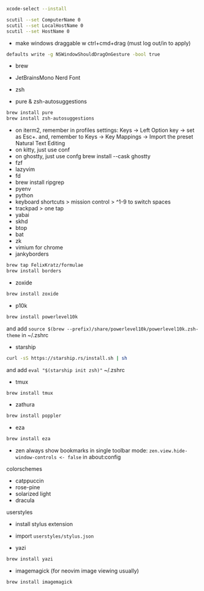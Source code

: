 ```sh
xcode-select --install
```

```sh
scutil --set ComputerName 0
scutil --set LocalHostName 0
scutil --set HostName 0
```

- make windows draggable w ctrl+cmd+drag (must log out/in to apply)
```sh
defaults write -g NSWindowShouldDragOnGesture -bool true
```
- brew

- JetBrainsMono Nerd Font
- zsh
- pure & zsh-autosuggestions

```zsh
brew install pure
brew install zsh-autosuggestions
```

- on iterm2, remember in profiles settings: Keys -> Left Option key -> set as Esc+. and,
remember to Keys -> Key Mappings -> Import the preset Natural Text Editing
- on kitty, just use conf
- on ghostty, just use confg
brew install --cask ghostty
- fzf
- lazyvim
- fd
- brew install ripgrep
- pyenv
- python
- keyboard shortcuts > mission control > ^1-9 to switch spaces
- trackpad > one tap
- yabai
- skhd
- btop
- bat
- zk
- vimium for chrome
- jankyborders
```sh
brew tap FelixKratz/formulae
brew install borders
```
- zoxide
```sh
brew install zoxide
```
- p10k
```sh
brew install powerlevel10k
```
and add `source $(brew --prefix)/share/powerlevel10k/powerlevel10k.zsh-theme` in ~/.zshrc

- starship
```sh
curl -sS https://starship.rs/install.sh | sh
```
and add `eval "$(starship init zsh)"` ~/.zshrc

- tmux
```sh
brew install tmux
```

- zathura
```sh
brew install poppler
```

- eza
```sh
brew install eza
```
- zen
always show bookmarks in single toolbar mode:
`zen.view.hide-window-controls <- false` in about:config

colorschemes
- catppuccin
- rose-pine
- solarized light
- dracula

userstyles
- install stylus extension
- import `userstyles/stylus.json`

- yazi
```sh
brew install yazi
```

- imagemagick (for neovim image viewing usually)
```sh
brew install imagemagick
```
